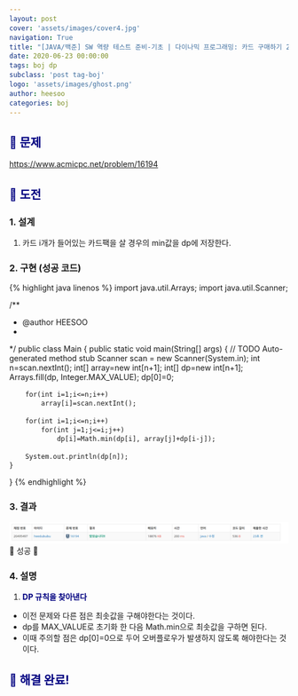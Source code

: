 ```yaml
---
layout: post
cover: 'assets/images/cover4.jpg'
navigation: True
title: "[JAVA/백준] SW 역량 테스트 준비-기초 | 다이나믹 프로그래밍: 카드 구매하기 2"
date: 2020-06-23 00:00:00
tags: boj dp
subclass: 'post tag-boj'
logo: 'assets/images/ghost.png'
author: heesoo
categories: boj
---
```

## <span style="color:navy">👀 문제</span>
<https://www.acmicpc.net/problem/16194>

## <span style="color:navy">👊 도전</span>

### 1. 설계
1. 카드 i개가 들어있는 카드팩을 살 경우의 min값을 dp에 저장한다.

### 2. 구현 (성공 코드)
{% highlight java linenos %}
import java.util.Arrays;
import java.util.Scanner;

/**
 * @author HEESOO
 *
 */
public class Main {
	public static void main(String[] args) {
		// TODO Auto-generated method stub
		Scanner scan = new Scanner(System.in);
		int n=scan.nextInt();
		int[] array=new int[n+1];
		int[] dp=new int[n+1];
		Arrays.fill(dp, Integer.MAX_VALUE);
		dp[0]=0;
		
		for(int i=1;i<=n;i++)
			array[i]=scan.nextInt();
		
		for(int i=1;i<=n;i++) 
			for(int j=1;j<=i;j++)
				dp[i]=Math.min(dp[i], array[j]+dp[i-j]);
		
		System.out.println(dp[n]);
	}
}
{% endhighlight %}

### 3. 결과
![실행결과](./assets/images/200623_7.PNG)
🤟 성공 🤟  

### 4. 설명
1. **<span style="color:navy">DP 규칙을 찾아낸다</span>**
- 이전 문제와 다른 점은 최솟값을 구해야한다는 것이다.
- dp를 MAX_VALUE로 초기화 한 다음 Math.min으로 최솟값을 구하면 된다.
- 이때 주의할 점은 dp[0]=0으로 두어 오버플로우가 발생하지 않도록 해야한다는 것이다.

## <span style="color:navy">👏 해결 완료!</span>
